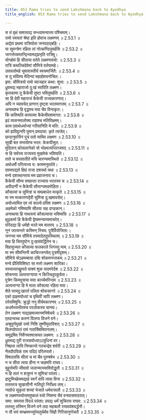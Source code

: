 ```yaml
---
title: 053 Rama tries to send Lakshmana back to Ayodhya
title_english: 053 Rama tries to send Lakshmana back to Ayodhya

---
```

<div class="audioEmbed"  caption="श्रीराम-हरिसीताराममूर्ति-घनपाठिभ्यां वचनम्" src="https://archive.org/download/Ramayana-recitation-Sriram-harisItArAmamUrti-Ghanapaati-v2/Kanda_2/Kanda_2_AYK-053-Rama_Lakshmana_Samvadhaha.mp3"></div>

  
स तं वृक्षं समासाद्य सन्ध्यामन्वास्य पश्चिमाम्।  
रामो रमयतां श्रेष्ठ इति होवाच लक्ष्मणम् ॥ 2.53.1 ॥   
अद्येयं प्रथमा रात्रिर्याता जनपदाद्बहि:।  
या सुमन्त्रेण रहिता तां नोत्कण्ठितुमर्हसि ॥ 2.53.2 ॥   
जागर्त्तव्यमतन्द्रिभ्यामद्यप्रभृति रात्रिषु।  
योगक्षेमं हि सीताया वर्तते लक्ष्मणावयो: ॥ 2.53.3 ॥   
रात्रिं कथञ्चिदेवेमां सौमित्रे वर्तयामहे।  
उपावर्तामहे भूमावास्तीर्य स्वयमार्जितै: ॥ 2.53.4 ॥   
स तु संविश्य मेदिन्यां महार्हशयनोचित:।  
इमा: सौमित्रयो रामो व्याजहार कथा: शुभा: ॥ 2.53.5 ॥   
ध्रुवमद्य महाराजो दु:खं स्वपिति लक्ष्मण।  
कृतकामा तु कैकेयी तुष्टा भवितुमर्हति ॥ 2.53.6 ॥   
सा हि देवी महाराजं कैकेयी राज्यकारणात्।  
अपि न च्यावयेत् प्राणान् दृष्ट्वा भरतमागतम् ॥ 2.53.7 ॥   
अनाथश्च हि वृद्धश्च मया चैव विनाकृत:।  
किं करिष्यति कामात्मा कैकेयीवशमागत: ॥ 2.53.8 ॥   
इदं व्यसनमालोक्य राज्ञश्च मतिविभ्रमम्।  
काम एवार्थधर्माभ्यां गरीयानिति मे मति: ॥ 2.53.9 ॥   
को ह्यविद्वानपि पुमान् प्रमदाया: कृते त्यजेत्।  
छन्दानुवर्त्तिनं पुत्रं ततो मामिव लक्ष्मण ॥ 2.53.10 ॥   
सुखी बत सभार्यश्च भरत: केकयीसुत:।  
मुदितान् कोसलानेको यो भोक्ष्यत्यधिराजवत् ॥ 2.53.11 ॥   
स हि सर्वस्य राज्यस्य मुखमेकं भविष्यति।  
ताते च वयसातीते मयि चारण्यमास्थिते ॥ 2.53.12 ॥   
अर्थधर्मौ परित्यज्य य: काममनुवर्तते।  
एवमापद्यते क्षिप्रं राजा दशरथो यथा ॥ 2.53.13 ॥   
मन्ये दशरथान्ताय मम प्रव्राजनाय च।  
कैकेयी सौम्य सम्प्राप्ता राज्याय भरतस्य च ॥ 2.53.14 ॥   
अपीदानीं न कैकेयी सौभाग्यमदमोहिता।  
कौसल्यां च सुमित्रां च सम्प्रबाधेत मत्कृते ॥ 2.53.15 ॥   
मा स्म मत्कारणाद्देवी सुमित्रा दु:खमावसेत्।  
अयोध्यामित एव त्वं काल्ये प्रविश लक्ष्मण ॥ 2.53.16 ॥   
अहमेको गमिष्यामि सीतया सह दण्डकान्।  
अनाथाया हि नाथस्त्वं कौसल्याया भविष्यसि ॥ 2.53.17 ॥   
क्षुद्रकर्मा हि कैकेयी द्वेष्यमन्याय्यमाचरेत्।  
परिदद्या हि धर्मज्ञे भरते मम मातरम् ॥ 2.53.18 ॥   
नूनं जात्यन्तरे कस्मिन् स्त्रिय: पुत्रैर्वियोजिता:।  
जनन्या मम सौमित्रे तस्मादेतदुपस्थितम् ॥ 2.53.19 ॥   
मया हि चिरपुष्टेन दु:खसंवर्द्धितेन च।  
विप्रायुज्यत कौसल्या फलकाले धिगस्तु माम् ॥ 2.53.20 ॥   
मा स्म सीमन्तिनी काचिज्जनयेत् पुत्रमीदृशम्।  
सौमित्रे योऽहमम्बाया दद्मि शोकमनन्तकम् ॥ 2.53.21 ॥   
मन्ये प्रीतिविशिष्टा सा मत्तो लक्ष्मण शारिका।  
यस्यास्तच्छ्रूयते वाक्यं शुक पादमरेर्दश ॥ 2.53.22 ॥   
शोचन्त्या अल्पभाग्याया न किञ्चिदुपकुर्वता।  
पुत्रेण किमपुत्राया मया कार्य्यमरिन्दम ॥ 2.53.23 ॥   
अल्पभाग्या हि मे माता कौसल्या रहिता मया।  
शेते परमदु:खार्त्ता पतिता शोकसागरे ॥ 2.53.24 ॥   
एको ह्यहमयोध्यां च पृथिवीं चापि लक्ष्मण।  
तरेयमिषुभि: क्रुद्धो ननु वीर्यमकारणम् ॥ 2.53.25 ॥   
अधर्मभयभीतश्च परलोकस्य चानघ।  
तेन लक्ष्मण नाद्याहमात्मानमभिषेचये ॥ 2.53.26 ॥   
एतदन्यच्च करुणं विलप्य विजने वने।  
अश्रुपूर्णमुखो रामो निशि तूष्णीमुपाविशत् ॥ 2.53.27 ॥   
विलप्योपरतं रामं गतार्चिषमिवानलम्।  
समुद्रमिव निर्वेगमाश्वासयत लक्ष्मण: ॥ 2.53.28 ॥   
ध्रुवमद्य पुरी राजन्नयोध्याऽऽयुधिनां वर।  
निष्प्रभा त्वयि निष्क्रान्ते गतचन्द्रेव शर्वरी ॥ 2.53.29 ॥   
नैतदौपयिकं राम यदिदं परितप्यसे।  
विषादयसि सीतां च मां चैव पुरुषर्षभ ॥ 2.53.30 ॥   
न च सीता त्वया हीना न चाहमपि राघव।  
मुहूर्त्तमपि जीवावो जलान्मत्स्याविवोद्धृतौ ॥ 2.53.31 ॥   
न हि तातं न शत्रुघ्नं न सुमित्रां परंतप।  
द्रष्टुमिच्छेयमद्याहं स्वर्गं वापि त्वया विना ॥ 2.53.32 ॥   
ततस्तत्र सुखासीनौ नातिदूरे निरीक्ष्य ताम्।  
न्यग्रोधे सुकृतां शय्यां भेजाते धर्मवत्सलौ ॥ 2.53.33 ॥   
स लक्ष्मणस्योत्तमपुष्कलं वचो निशम्य चैवं वनवासमादरात्।  
समा: समस्ता विदधे परंतप: प्रपद्य धर्मं सुचिराय राघव: ॥ 2.53.34 ॥   
ततस्तु तस्मिन् विजने वने तदा महाबलौ राघववंशवर्द्धनौ।  
न तौ भयं सम्भ्रममभ्युपेयतुर्यथैव सिंहौ गिरिसानुगोचरौ ॥ 2.53.35 ॥   
